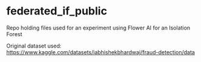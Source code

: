 # federated_if_public
Repo holding files used for an experiment using Flower AI for an Isolation Forest

Original dataset used:
https://www.kaggle.com/datasets/iabhishekbhardwaj/fraud-detection/data

